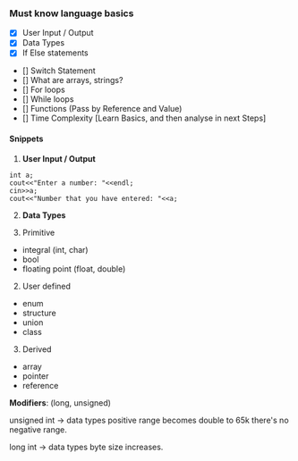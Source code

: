 ### Must know language basics

* [x] User Input / Output	
* [x] Data Types
* [x] If Else statements
* [] Switch Statement
* [] What are arrays, strings?
* [] For loops
* [] While loops
* [] Functions (Pass by Reference and Value)
* [] Time Complexity [Learn Basics, and then analyse in next Steps]

#### Snippets

1. **User Input / Output**

>>>
    int a;
    cout<<"Enter a number: "<<endl;
    cin>>a;
    cout<<"Number that you have entered: "<<a;
>>>

2. **Data Types**
  
  1. Primitive
  - integral (int, char)
  - bool
  - floating point (float, double)

  2. User defined
  - enum
  - structure
  - union
  - class

  3. Derived
  - array
  - pointer
  - reference

>>>
  **Modifiers**: (long, unsigned)

  unsigned int -> data types positive range becomes double to 65k there's no negative range.

  long int -> data types byte size increases.
>>>






